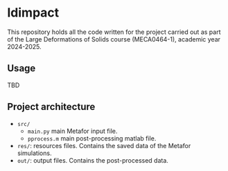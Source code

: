 # ldimpact

This repository holds all the code written for the project carried out as part
of the Large Deformations of Solids course (MECA0464-1), academic year 2024-2025.

## Usage

TBD

## Project architecture

- `src/`
  - `main.py` main Metafor input file.
  - `pprocess.m` main post-processing matlab file.
- `res/`: resources files. Contains the saved data of the Metafor simulations.
- `out/`: output files. Contains the post-processed data.
